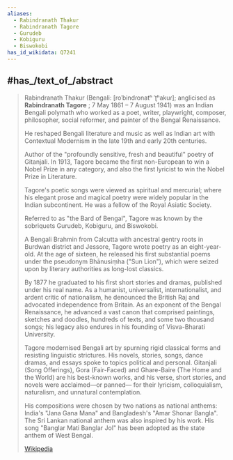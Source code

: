 ```yaml
---
aliases:
  - Rabindranath Thakur
  - Rabindranath Tagore
  - Gurudeb
  - Kobiguru
  - Biswokobi
has_id_wikidata: Q7241
---
```



## #has_/text_of_/abstract 

> Rabindranath Thakur  (Bengali: [roˈbindɾonatʰ ˈʈʰakuɾ]; anglicised as **Rabindranath Tagore**  ; 
> 7 May 1861 – 7 August 1941) was an Indian Bengali polymath 
> who worked as a poet, writer, playwright, composer, philosopher, social reformer, 
> and painter of the Bengal Renaissance. 
> 
> He reshaped Bengali literature and music as well as Indian art 
> with Contextual Modernism in the late 19th and early 20th centuries. 
> 
> Author of the "profoundly sensitive, fresh and beautiful" poetry of Gitanjali. 
> In 1913, Tagore became the first non-European to win a Nobel Prize in any category, 
> and also the first lyricist to win the Nobel Prize in Literature. 
> 
> Tagore's poetic songs were viewed as spiritual and mercurial; 
> where his elegant prose and magical poetry were widely popular in the Indian subcontinent. 
> He was a fellow of the Royal Asiatic Society. 
> 
> Referred to as "the Bard of Bengal", 
> Tagore was known by the sobriquets Gurudeb, Kobiguru, and Biswokobi.
>
> A Bengali Brahmin from Calcutta with ancestral gentry roots in Burdwan district and Jessore, 
> Tagore wrote poetry as an eight-year-old. 
> At the age of sixteen, he released his first substantial poems under the pseudonym Bhānusiṃha 
> ("Sun Lion"), which were seized upon by literary authorities as long-lost classics. 
> 
> By 1877 he graduated to his first short stories and dramas, published under his real name. 
> As a humanist, universalist, internationalist, and ardent critic of nationalism, 
> he denounced the British Raj and advocated independence from Britain. 
> As an exponent of the Bengal Renaissance, he advanced a vast canon 
> that comprised paintings, sketches and doodles, hundreds of texts, and some two thousand songs; 
> his legacy also endures in his founding of Visva-Bharati University.
>
> Tagore modernised Bengali art by spurning rigid classical forms and resisting linguistic strictures. 
> His novels, stories, songs, dance dramas, and essays spoke to topics political and personal. 
> Gitanjali (Song Offerings), Gora (Fair-Faced) and Ghare-Baire (The Home and the World) 
> are his best-known works, and his verse, short stories, and novels were acclaimed—or panned—
> for their lyricism, colloquialism, naturalism, and unnatural contemplation. 
> 
> His compositions were chosen by two nations as national anthems: 
> India's "Jana Gana Mana" and Bangladesh's "Amar Shonar Bangla". 
> The Sri Lankan national anthem was also inspired by his work. 
> His song "Banglar Mati Banglar Jol" has been adopted as the state anthem of West Bengal.
>
> [Wikipedia](https://en.wikipedia.org/wiki/Rabindranath%20Tagore)